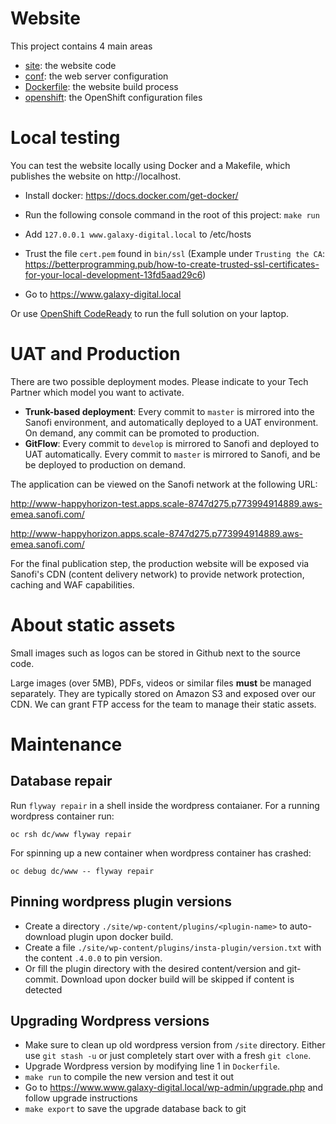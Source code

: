 # Website

This project contains 4 main areas

- [site](site): the website code
- [conf](conf): the web server configuration
- [Dockerfile](Dockerfile): the website build process
- [openshift](openshift): the OpenShift configuration files

# Local testing

You can test the website locally using Docker and a Makefile, which publishes the website on http://localhost.

* Install docker: https://docs.docker.com/get-docker/

* Run the following console command in the root of this project: `make run`

* Add `127.0.0.1 www.galaxy-digital.local` to /etc/hosts

* Trust the file `cert.pem` found in `bin/ssl` (Example under `Trusting the CA`: https://betterprogramming.pub/how-to-create-trusted-ssl-certificates-for-your-local-development-13fd5aad29c6) 

* Go to https://www.galaxy-digital.local

Or use [OpenShift CodeReady](https://developers.redhat.com/products/codeready-containers/overview)
to run the full solution on your laptop.

# UAT and Production

There are two possible deployment modes. Please indicate to your Tech Partner which model you want to activate.

- **Trunk-based deployment**: Every commit to `master` is mirrored into the Sanofi environment, and automatically deployed to a UAT environment. On demand, any commit can be promoted to production.
- **GitFlow**: Every commit to `develop` is mirrored to Sanofi and deployed to UAT automatically. Every commit to `master` is mirrored to Sanofi, and be be deployed to production on demand.

The application can be viewed on the Sanofi network at the following URL:

http://www-happyhorizon-test.apps.scale-8747d275.p773994914889.aws-emea.sanofi.com/

http://www-happyhorizon.apps.scale-8747d275.p773994914889.aws-emea.sanofi.com/

For the final publication step, the production website will be exposed via Sanofi's CDN (content delivery network) to provide network protection, caching and WAF capabilities.

# About static assets

Small images such as logos can be stored in Github next to the source code.

Large images (over 5MB), PDFs, videos or similar files **must** be managed separately.
They are typically stored on Amazon S3 and exposed over our CDN. We can grant FTP access for the team to manage their static assets.

# Maintenance

## Database repair

Run `flyway repair` in a shell inside the wordpress contaianer.
For a running wordpress container run:
```
oc rsh dc/www flyway repair
```
For spinning up a new container when wordpress container has crashed:
```
oc debug dc/www -- flyway repair
```

## Pinning wordpress plugin versions

* Create a directory `./site/wp-content/plugins/<plugin-name>` to auto-download plugin upon docker build.
* Create a file `./site/wp-content/plugins/insta-plugin/version.txt` with the content `.4.0.0` to pin version.
* Or fill the plugin directory with the desired content/version and git-commit. Download upon docker build will be skipped if content is detected

## Upgrading Wordpress versions

* Make sure to clean up old wordpress version from `/site` directory. Either use `git stash -u` or just completely start over with a fresh `git clone`.
* Upgrade Wordpress version by modifying line 1 in `Dockerfile`.
* `make run` to compile the new version and test it out
* Go to https://www.www.galaxy-digital.local/wp-admin/upgrade.php and follow upgrade instructions
* `make export` to save the upgrade database back to git
